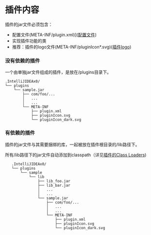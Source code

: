 # 插件内容

插件的jar文件必须包含：

- 配置文件(META-INF/plugin.xml)]([配置文件](plugin_configuration_file.md))
- 实现插件功能的类
- 推荐：插件的logo文件(META-INF/pluginIcon*.svg)([插件logo](plugin_logo.md))

### 没有依赖的插件

一个由单独jar文件组成的插件，是放在/plugins目录下。

```
.IntelliJIDEAx0/
└── plugins
    └── sample.jar
        ├── com/foo/...
        │   ...
        │   ...
        └── META-INF
            ├── plugin.xml
            ├── pluginIcon.svg
            └── pluginIcon_dark.svg
```

### 有依赖的插件

插件的jar文件与其需要捆绑的库，一起被放在插件根目录的/lib路径下。

所有/lib路径下的jar文件自动添加到classpath（详见[插件的Class Loaders](plugin_class_loader.md))

```
   .IntelliJIDEAx0/
   └── plugins
       └── sample
           └── lib
               ├── lib_foo.jar
               ├── lib_bar.jar
               │   ...
               │   ...
               └── sample.jar
                   ├── com/foo/...
                   │   ...
                   │   ...
                   └── META-INF
                       ├── plugin.xml
                       ├── pluginIcon.svg
                       └── pluginIcon_dark.svg
```